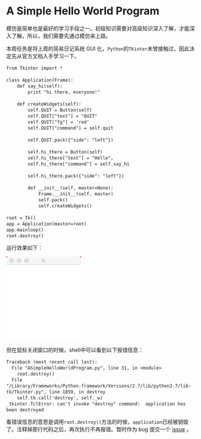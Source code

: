 # A Simple Hello World Program

模仿是简单也是最好的学习手段之一。初级知识需要对高级知识深入了解，才能深入了解。所以，我们需要先通过模仿来上路。

本周任务是将上周的简易日记系统 GUI 化，`Python`的`TKinter`未曾接触过，因此决定先从官方文档入手学习一下。

```
from Tkinter import *

class Application(Frame):
	def say_hi(self):
		print "hi there, everyone!"
	
	def createWidgets(self):
		self.QUIT = Button(self)
		self.QUIT["text"] = "QUIT"
		self.QUIT["fg"] = 'red'
		self.QUIT["command"] = self.quit
		
		self.QUIT.pack({"side": "left"})
		
		self.hi_there = Button(self)
		self.hi_there["text"] = "Hello",
		self.hi_there["command"] = self.say_hi
		
		self.hi_there.pack({"side": "left"})
		
		def __init__(self, master=None):
			Frame.__init__(self, master)
			self.pack()
			self.createWidgets()

root = Tk()
app = Application(master=root)
app.mainloop()
root.destroy() 
```
运行效果如下：

![ASimpleHelloWorldProgram-0.png](./ASimpleHelloWorldProgram-0.png)

但在鼠标关闭窗口的时候，shell中可以看到以下报错信息：

```
Traceback (most recent call last):
  File "ASimpleHelloWorldProgram.py", line 31, in <module>
    root.destroy() 
  File "/Library/Frameworks/Python.framework/Versions/2.7/lib/python2.7/lib-tk/Tkinter.py", line 1859, in destroy
    self.tk.call('destroy', self._w)
_tkinter.TclError: can't invoke "destroy" command:  application has been destroyed
```
看错误信息的意思是调用`root.destroy()`方法的时候，`application`已经被销毁了。注释掉那行代码之后，再次执行不再报错。暂时作为 bug 提交一个 [issue](https://github.com/faketooth/OMOOC2py/issues/3) 。

